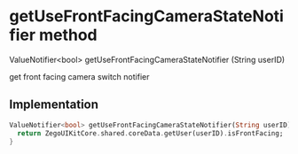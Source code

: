 


# getUseFrontFacingCameraStateNotifier method








ValueNotifier&lt;bool> getUseFrontFacingCameraStateNotifier
(String userID)





<p>get front facing camera switch notifier</p>



## Implementation

```dart
ValueNotifier<bool> getUseFrontFacingCameraStateNotifier(String userID) {
  return ZegoUIKitCore.shared.coreData.getUser(userID).isFrontFacing;
}
```








